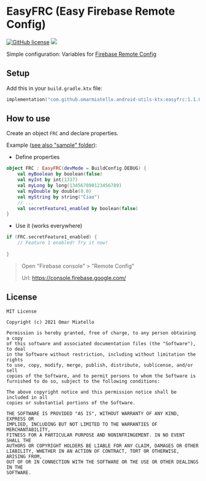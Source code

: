 # EasyFRC (Easy Firebase Remote Config)

[![GitHub license](https://img.shields.io/github/license/omarmiatello/android-utils-ktx)](../LICENSE)
[![](https://img.shields.io/maven-central/v/com.github.omarmiatello.android-utils-ktx/easyfrc)](https://search.maven.org/search?q=g:com.github.omarmiatello.android-utils-ktx)

Simple configuration: Variables for [Firebase Remote Config](https://firebase.google.com/docs/remote-config)

## Setup

Add this in your `build.gradle.ktx` file:
```kotlin
implementation("com.github.omarmiatello.android-utils-ktx:easyfrc:1.1.0")
```

## How to use

Create an object `FRC` and declare properties.

Example ([see also "sample" folder](../sample/src/main/java/com/github/omarmiatello/androidutilsktx/example)):

- Define properties

```kotlin
object FRC : EasyFRC(devMode = BuildConfig.DEBUG) {
    val myBoolean by boolean(false)
    val myInt by int(1337)
    val myLong by long(134567890123456789)
    val myDouble by double(0.0)
    val myString by string("Ciao")
    // ...
    val secretFeature1_enabled by boolean(false)
}
```

- Use it (works everywhere)

```kotlin
if (FRC.secretFeature1_enabled) {
    // Feature 1 enabled! Try it now!
    
}
```

> Open "Firebase console" > "Remote Config"
>
> Url: https://console.firebase.google.com/

## License

```
MIT License

Copyright (c) 2021 Omar Miatello

Permission is hereby granted, free of charge, to any person obtaining a copy
of this software and associated documentation files (the "Software"), to deal
in the Software without restriction, including without limitation the rights
to use, copy, modify, merge, publish, distribute, sublicense, and/or sell
copies of the Software, and to permit persons to whom the Software is
furnished to do so, subject to the following conditions:

The above copyright notice and this permission notice shall be included in all
copies or substantial portions of the Software.

THE SOFTWARE IS PROVIDED "AS IS", WITHOUT WARRANTY OF ANY KIND, EXPRESS OR
IMPLIED, INCLUDING BUT NOT LIMITED TO THE WARRANTIES OF MERCHANTABILITY,
FITNESS FOR A PARTICULAR PURPOSE AND NONINFRINGEMENT. IN NO EVENT SHALL THE
AUTHORS OR COPYRIGHT HOLDERS BE LIABLE FOR ANY CLAIM, DAMAGES OR OTHER
LIABILITY, WHETHER IN AN ACTION OF CONTRACT, TORT OR OTHERWISE, ARISING FROM,
OUT OF OR IN CONNECTION WITH THE SOFTWARE OR THE USE OR OTHER DEALINGS IN THE
SOFTWARE.
```
